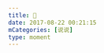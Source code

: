 ```yaml
---
title: 🏯
date: 2017-08-22 00:21:15
mCategories: [说说]
type: moment
---
```


<div id="pics-20170822002115"></div>

<script src="/lib/moment/pics.js"></script>
<script>
var data = [
    {"link": "2017-08-22_000014.jpeg", "type": "shuoshuo"},
    {"link": "2017-08-22_000016.jpeg", "type": "shuoshuo"}
];
picsRender(data, "pics-20170822002115");
</script>
